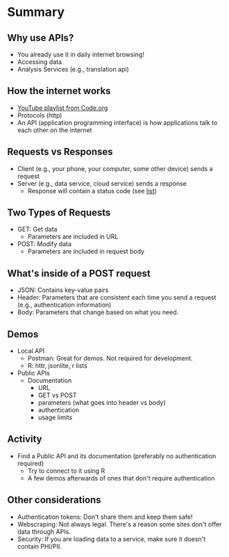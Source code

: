 # Summary

## Why use APIs?
- You already use it in daily internet browsing!
- Accessing data
- Analysis Services (e.g., translation api)

## How the internet works
- [YouTube playlist from Code.org](https://youtube.com/playlist?list=PLzdnOPI1iJNfMRZm5DDxco3UdsFegvuB7)
- Protocols (http)
- An API (application programming interface) is how applications talk to each other on the internet

## Requests vs Responses
- Client (e.g., your phone, your computer, some other device) sends a request
- Server (e.g., data service, cloud service) sends a response
  - Response will contain a status code (see [list](https://moz.com/learn/seo/http-status-codes))
  
## Two Types of Requests
- GET: Get data
  - Parameters are included in URL
- POST: Modify data
  - Parameters are included in request body
  
## What's inside of a POST request
- JSON: Contains key-value pairs
- Header: Parameters that are consistent each time you send a request (e.g., authentication information)
- Body: Parameters that change based on what you need.

## Demos
- Local API
  - Postman: Great for demos. Not required for development.
  - R: httr, jsonlite, r lists
- Public APIs
  - Documentation
    - URL
    - GET vs POST
    - parameters (what goes into header vs body)
    - authentication
    - usage limits
    
## Activity
- Find a Public API and its documentation (preferably no authentication required)
  - Try to connect to it using R
  - A few demos afterwards of ones that don't require authentication
  
## Other considerations
- Authentication tokens: Don't share them and keep them safe!
- Webscraping: Not always legal. There's a reason some sites don't offer data through APIs.
- Security: If you are loading data to a service, make sure it doesn't contain PHI/PII.
